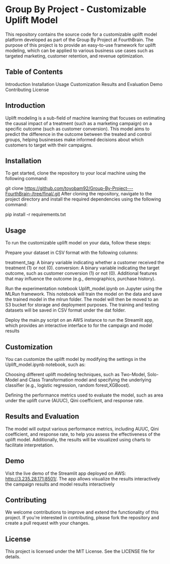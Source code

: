 # Group By Project - Customizable Uplift Model

This repository contains the source code for a customizable uplift model platform developed as part of the Group By Project at FourthBrain. The purpose of this project is to provide an easy-to-use framework for uplift modeling, which can be applied to various business use cases such as targeted marketing, customer retention, and revenue optimization.

## Table of Contents
Introduction
Installation
Usage
Customization
Results and Evaluation
Demo
Contributing
License

## Introduction
Uplift modeling is a sub-field of machine learning that focuses on estimating the causal impact of a treatment (such as a marketing campaign) on a specific outcome (such as customer conversion). This model aims to predict the difference in the outcome between the treated and control groups, helping businesses make informed decisions about which customers to target with their campaigns.

## Installation
To get started, clone the repository to your local machine using the following command:

git clone https://github.com/toyobam92/Group-By-Project---FourthBrain-/tree/final/.git
After cloning the repository, navigate to the project directory and install the required dependencies using the following command:

pip install -r requirements.txt

## Usage
To run the customizable uplift model on your data, follow these steps:

Prepare your dataset in CSV format with the following columns:

treatment_tag: A binary variable indicating whether a customer received the treatment (1) or not (0).
conversion: A binary variable indicating the target outcome, such as customer conversion (1) or not (0).
Additional features that may influence the outcome (e.g., demographics, purchase history).

Run the experimentation notebook Uplift_model.ipynb on Jupyter using the MLRun framework. This notebook will train the model on the data and save the trained model in the mlrun folder. The model will then be moved to an S3 bucket for storage and deployment purposes. The training and testing datasets will be saved in CSV format under the dat folder.

Deploy the main.py script on an AWS instance to run the Streamlit app, which provides an interactive interface to for the campaign and model results 

## Customization
You can customize the uplift model by modifying the settings in the Uplift_model.ipynb notebook, such as:

Choosing different uplift modeling techniques, such as Two-Model, Solo-Model and Class Transformation model and specifying the underlying classifier (e.g., logistic regression, random forest,XGBoost).

Defining the performance metrics used to evaluate the model, such as area under the uplift curve (AUUC), Qini coefficient, and response rate.

## Results and Evaluation
The model will output various performance metrics, including AUUC, Qini coefficient, and response rate, to help you assess the effectiveness of the uplift model. Additionally, the results will be visualized using charts to facilitate interpretation.

## Demo
Visit the live demo of the Streamlit app deployed on AWS: http://3.235.28.171:8501/. The app allows  visualize the results interactively the campaign results and model results interactively 

## Contributing
We welcome contributions to improve and extend the functionality of this project. If you're interested in contributing, please fork the repository and create a pull request with your changes.

## License
This project is licensed under the MIT License. See the LICENSE file for details.
